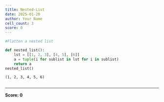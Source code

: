 ```yaml
---
title: Nested-List
date: 2025-01-20
author: Your Name
cell_count: 3
score: 0
---
```


```python
#Flatten a nested list
```


```python
def nested_list():
    lst = [[1, 2, 3], [4, 5], [6]]
    a = tuple(i for sublist in lst for i in sublist) 
    return a 
nested_list()
```




    (1, 2, 3, 4, 5, 6)




```python

```


---
**Score: 0**
